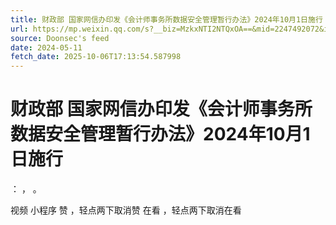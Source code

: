 ```yaml
---
title: 财政部 国家网信办印发《会计师事务所数据安全管理暂行办法》2024年10月1日施行
url: https://mp.weixin.qq.com/s?__biz=MzkxNTI2NTQxOA==&mid=2247492072&idx=2&sn=4f89aab80ddc5b1e2abe13d2d4057fec
source: Doonsec's feed
date: 2024-05-11
fetch_date: 2025-10-06T17:13:54.587998
---
```


# 财政部 国家网信办印发《会计师事务所数据安全管理暂行办法》2024年10月1日施行

：
，
。

视频
小程序
赞
，轻点两下取消赞
在看
，轻点两下取消在看